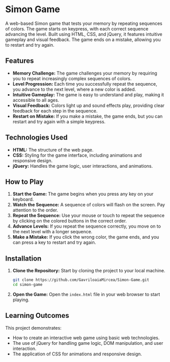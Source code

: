 # Simon Game

A web-based Simon game that tests your memory by repeating sequences of colors. The game starts on keypress, with each correct sequence advancing the level. Built using HTML, CSS, and jQuery, it features intuitive gameplay and visual feedback. The game ends on a mistake, allowing you to restart and try again.

## Features

- **Memory Challenge:** The game challenges your memory by requiring you to repeat increasingly complex sequences of colors.
- **Level Progression:** Each time you successfully repeat the sequence, you advance to the next level, where a new color is added.
- **Intuitive Gameplay:** The game is easy to understand and play, making it accessible to all ages.
- **Visual Feedback:** Colors light up and sound effects play, providing clear feedback for each step in the sequence.
- **Restart on Mistake:** If you make a mistake, the game ends, but you can restart and try again with a simple keypress.

## Technologies Used

- **HTML:** The structure of the web page.
- **CSS:** Styling for the game interface, including animations and responsive design.
- **jQuery:** Handles the game logic, user interactions, and animations.

## How to Play

1. **Start the Game:** The game begins when you press any key on your keyboard.
2. **Watch the Sequence:** A sequence of colors will flash on the screen. Pay attention to the order.
3. **Repeat the Sequence:** Use your mouse or touch to repeat the sequence by clicking on the colored buttons in the correct order.
4. **Advance Levels:** If you repeat the sequence correctly, you move on to the next level with a longer sequence.
5. **Make a Mistake:** If you click the wrong color, the game ends, and you can press a key to restart and try again.

## Installation

1. **Clone the Repository:** Start by cloning the project to your local machine.

    ```bash
    git clone https://github.com/GavriloaiaMircea/Simon-Game.git
    cd simon-game
    ```

2. **Open the Game:** Open the `index.html` file in your web browser to start playing.

## Learning Outcomes


This project demonstrates:

- How to create an interactive web game using basic web technologies.
- The use of jQuery for handling game logic, DOM manipulation, and user interaction.
- The application of CSS for animations and responsive design.

